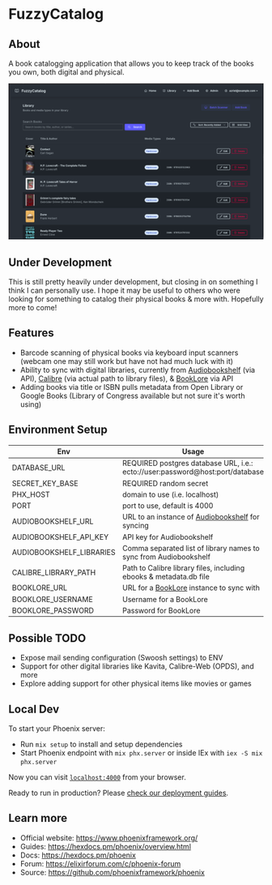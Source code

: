 # FuzzyCatalog

## About

A book catalogging application that allows you to keep track of the books you own, both digital and physical.

![screenshot of fuzzy catalog book list page](docs/book-list-ss.png "Book List Page")

## Under Development

This is still pretty heavily under development, but closing in on something I think I can personally use. I hope it may be useful to others who were looking for something to catalog their physical books & more with. Hopefully more to come!

## Features

- Barcode scanning of physical books via keyboard input scanners (webcam one may still work but have not had much luck with it)
- Ability to sync with digital libraries, currently from [Audiobookshelf](https://www.audiobookshelf.org/) (via API), [Calibre](https://calibre-ebook.com/) (via actual path to library files), & [BookLore](https://github.com/booklore-app/booklore) via API
- Adding books via title or ISBN pulls metadata from Open Library or Google Books (Library of Congress available but not sure it's worth using)

## Environment Setup

| Env | Usage |
| --- | --- |
| DATABASE_URL | REQUIRED postgres database URL, i.e.: ecto://user:password@host:port/database |
| SECRET_KEY_BASE | REQUIRED random secret |
| PHX_HOST | domain to use (i.e. localhost) |
| PORT | port to use, default is 4000 |
| AUDIOBOOKSHELF_URL | URL to an instance of [Audiobookshelf](https://www.audiobookshelf.org/) for syncing |
| AUDIOBOOKSHELF_API_KEY | API key for Audiobookshelf |
| AUDIOBOOKSHELF_LIBRARIES | Comma separated list of library names to sync from Audiobookshelf |
| CALIBRE_LIBRARY_PATH | Path to Calibre library files, including ebooks & metadata.db file |
| BOOKLORE_URL | URL for a [BookLore](https://github.com/booklore-app/booklore) instance to sync with |
| BOOKLORE_USERNAME | Username for a BookLore |
| BOOKLORE_PASSWORD | Password for BookLore |

## Possible TODO

- Expose mail sending configuration (Swoosh settings) to ENV
- Support for other digital libraries like Kavita, Calibre-Web (OPDS), and more
- Explore adding support for other physical items like movies or games

## Local Dev

To start your Phoenix server:

* Run `mix setup` to install and setup dependencies
* Start Phoenix endpoint with `mix phx.server` or inside IEx with `iex -S mix phx.server`

Now you can visit [`localhost:4000`](http://localhost:4000) from your browser.

Ready to run in production? Please [check our deployment guides](https://hexdocs.pm/phoenix/deployment.html).

## Learn more

* Official website: https://www.phoenixframework.org/
* Guides: https://hexdocs.pm/phoenix/overview.html
* Docs: https://hexdocs.pm/phoenix
* Forum: https://elixirforum.com/c/phoenix-forum
* Source: https://github.com/phoenixframework/phoenix

